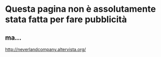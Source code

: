# Questa pagina non è assolutamente stata fatta per fare pubblicità
## ma...
http://neverlandcompany.altervista.org/
